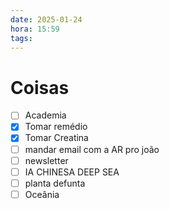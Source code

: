 ```yaml
---
date: 2025-01-24
hora: 15:59
tags:
---
```





# Coisas
- [ ] Academia
- [x] Tomar remédio
- [x] Tomar Creatina
- [ ] mandar email com a AR pro joão 
- [ ] newsletter 
- [ ] IA CHINESA DEEP SEA
- [ ] planta defunta
- [ ] Oceânia